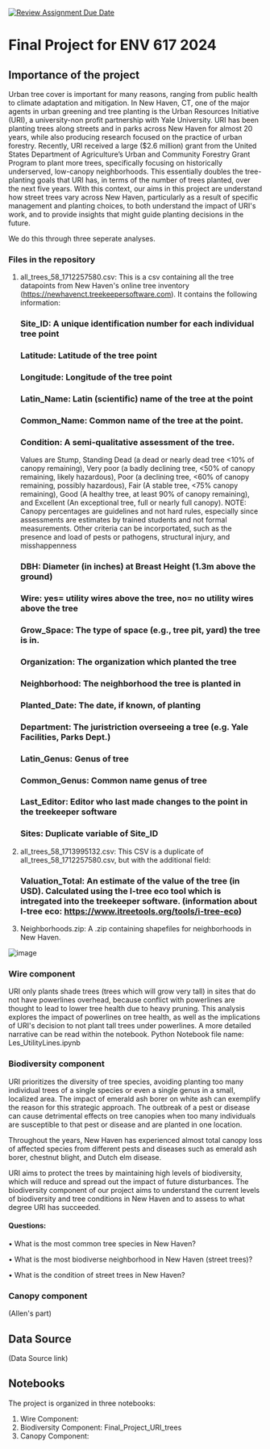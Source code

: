 [![Review Assignment Due Date](https://classroom.github.com/assets/deadline-readme-button-24ddc0f5d75046c5622901739e7c5dd533143b0c8e959d652212380cedb1ea36.svg)](https://classroom.github.com/a/g_e38bz1)
# Final Project for ENV 617 2024

## Importance of the project 
Urban tree cover is important for many reasons, ranging from public health to climate adaptation and mitigation. In New Haven, CT, one of the major agents in urban greening and tree planting is the Urban Resources Initiative (URI), a university-non profit partnership with Yale University. URI has been planting trees along streets and in parks across New Haven for almost 20 years, while also producing research focused on the practice of urban forestry. Recently, URI received a large ($2.6 million) grant from the United States Department of Agriculture’s Urban and Community Forestry Grant Program to plant more trees, specifically focusing on historically underserved, low-canopy neighborhoods. This essentially doubles the tree-planting goals that URI has, in terms of the number of trees planted, over the next five years. With this context, our aims in this project are understand how street trees vary across New Haven, particularly as a result of specific management and planting choices, to both understand the impact of URI's work, and to provide insights that might guide planting decisions in the future.

We do this through three seperate analyses. 

### Files in the repository
1. all_trees_58_1712257580.csv: This is a csv containing all the tree datapoints from New Haven's online tree inventory (https://newhavenct.treekeepersoftware.com). It contains the following information:
    ### Site_ID: A unique identification number for each individual tree point
    ### Latitude: Latitude of the tree point
    ### Longitude: Longitude of the tree point
    ### Latin_Name: Latin (scientific) name of the tree at the point
    ### Common_Name: Common name of the tree at the point.
    ### Condition: A semi-qualitative assessment of the tree.
     Values are Stump, Standing Dead (a dead or nearly dead tree <10% of canopy remaining), Very poor (a badly declining tree, <50% of canopy remaining,       likely hazardous), Poor (a declining tree, <60% of canopy remaining, possibly hazardous), Fair (A stable tree, <75% canopy remaining), Good (A            healthy tree, at least 90% of canopy remaining), and Excellent (An exceptional tree, full or nearly full canopy).
     NOTE: Canopy percentages are guidelines and not hard rules, especially since assessments are estimates by trained students and not formal                 measurements. Other criteria can be incorportated, such as the presence and load of pests or pathogens, structural injury, and misshappenness
    ### DBH: Diameter (in inches) at Breast Height (1.3m above the ground)
    ### Wire: yes= utility wires above the tree, no= no utility wires above the tree
    ### Grow_Space: The type of space (e.g., tree pit, yard) the tree is in.
    ### Organization: The organization which planted the tree
    ### Neighborhood: The neighborhood the tree is planted in
    ### Planted_Date: The date, if known, of planting
    ### Department: The juristriction overseeing a tree (e.g. Yale Facilities, Parks Dept.)
    ### Latin_Genus: Genus of tree
    ### Common_Genus: Common name genus of tree
    ### Last_Editor: Editor who last made changes to the point in the treekeeper software
    ### Sites: Duplicate variable of Site_ID

2. all_trees_58_1713995132.csv: This CSV is a duplicate of all_trees_58_1712257580.csv, but with the additional field:
    ### Valuation_Total: An estimate of the value of the tree (in USD). Calculated using the I-tree eco tool which is intregated into the treekeeper           software. (information about I-tree eco: https://www.itreetools.org/tools/i-tree-eco)
   
3. Neighborhoods.zip: A .zip containing shapefiles for neighborhoods in New Haven.
   
![image](https://github.com/envirodatascience/final-project-urban-treeam/assets/157647129/f9cfdfa8-f5a2-41a0-b7f9-085c618d1043)


### Wire component 
URI only plants shade trees (trees which will grow very tall) in sites that do not have powerlines overhead, because conflict with powerlines are thought to lead to lower tree health due to heavy pruning. This analysis explores the impact of powerlines on tree health, as well as the implications of URI's decision to not plant tall trees under powerlines. A more detailed narrative can be read within the notebook.
Python Notebook file name: Les_UtilityLines.ipynb

### Biodiversity component 
URI prioritizes the diversity of tree species, avoiding planting too many individual trees of a single species or even a single genus in a small, localized area. The impact of emerald ash borer on white ash can exemplify the reason for this strategic approach. The outbreak of a pest or disease can cause detrimental effects on tree canopies when too many individuals are susceptible to that pest or disease and are planted in one location. 

Throughout the years, New Haven has experienced almost total canopy loss of affected species from different pests and diseases such as emerald ash borer, chestnut blight, and Dutch elm disease. 

URI aims to protect the trees by maintaining high levels of biodiversity, which will reduce and spread out the impact of future disturbances.
The biodiversity component of our project aims to understand the current levels of biodiversity and tree conditions in New Haven and to assess to what degree URI has succeeded.

#### Questions:
•	What is the most common tree species in New Haven?

•	What is the most biodiverse neighborhood in New Haven (street trees)?

•	What is the condition of street trees in New Haven?

### Canopy component
(Allen's part)

## Data Source 
(Data Source link)

## Notebooks 
The project is organized in three notebooks:
1. Wire Component:
2. Biodiversity Component: Final_Project_URI_trees
3. Canopy Component: 
